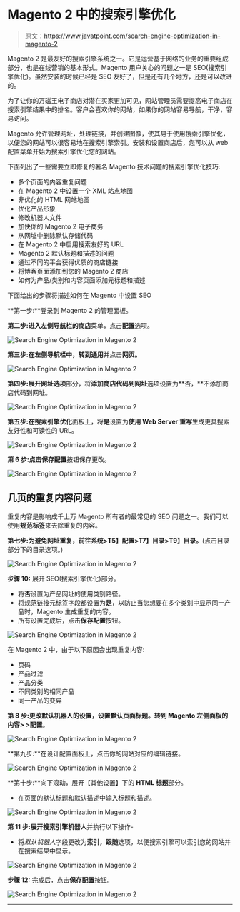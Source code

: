 # Magento 2 中的搜索引擎优化

> 原文：<https://www.javatpoint.com/search-engine-optimization-in-magento-2>

Magento 2 是最友好的搜索引擎系统之一。它是运营基于网络的业务的重要组成部分，也是在线营销的基本形式。Magento 用户关心的问题之一是 SEO(搜索引擎优化)。虽然安装的时候已经是 SEO 友好了，但是还有几个地方，还是可以改进的。

为了让你的万磁王电子商店对潜在买家更加可见，网站管理员需要提高电子商店在搜索引擎结果中的排名。客户会喜欢你的网站，如果你的网站容易导航，干净，容易访问。

Magento 允许管理网址，处理链接，并创建图像，使其易于使用搜索引擎优化，以便您的网站可以很容易地在搜索引擎索引。安装和设置商店后，您可以从 web 配置菜单开始为搜索引擎优化您的网站。

下面列出了一些需要立即修复的著名 Magento 技术问题的搜索引擎优化技巧:

*   多个页面的内容重复问题
*   在 Magento 2 中设置一个 XML 站点地图
*   非优化的 HTML 网站地图
*   优化产品形象
*   修改机器人文件
*   加快你的 Magento 2 电子商务
*   从网址中删除默认存储代码
*   在 Magento 2 中启用搜索友好的 URL
*   Magento 2 默认标题和描述的问题
*   通过不同的平台获得优质的商店链接
*   将博客页面添加到您的 Magento 2 商店
*   如何为产品/类别和内容页面添加元标题和描述

下面给出的步骤将描述如何在 Magento 中设置 SEO

**第一步:**登录到 Magento 2 的管理面板。

**第二步:**进入左侧导航栏的**商店**菜单，点击**配置**选项。

![Search Engine Optimization in Magento 2](img/114bccce0f68455ae0339c947b36e7bc.png)

**第三步:**在左侧导航栏中，转到**通用**并点击**网页。**

![Search Engine Optimization in Magento 2](img/d075de986e28eb3d637cdf28065345e0.png)

**第四步:**展开**网址选项**部分，将**添加商店代码到网址**选项设置为**否，**不添加商店代码到网址。

![Search Engine Optimization in Magento 2](img/36e474a5bc02ef9718ff6bcf11c4fa4f.png)

**第五步:**在**搜索引擎优化**面板上，将**是**设置为**使用 Web Server 重写**生成更具搜索友好性和可读性的 URL。

![Search Engine Optimization in Magento 2](img/43e31d429769d7d47159bf3762d1fd32.png)

**第 6 步:**点击**保存配置**按钮保存更改。

![Search Engine Optimization in Magento 2](img/75d3c76222d31ee2ff21a383e0969213.png)

## 几页的重复内容问题

重复内容是影响成千上万 Magento 所有者的最常见的 SEO 问题之一。我们可以使用**规范标签**来去除重复的内容。

**第七步:**为避免网址重复，前往**系统>T5】配置>T7】目录>T9】目录。**(点击目录部分下的目录选项。)

![Search Engine Optimization in Magento 2](img/4551aef2ab0e0deb879b1d07c1992bcf.png)

**步骤 10:** 展开 SEO(搜索引擎优化)部分。

*   将**否**设置为产品网址的使用类别路径。
*   将规范链接元标签字段都设置为**是**，以防止当您想要在多个类别中显示同一产品时，Magento 生成重复的内容。
*   所有设置完成后，点击**保存配置**按钮。

![Search Engine Optimization in Magento 2](img/8cd85ab6e24d3ba7558f350c59cd4c9d.png)

在 Magento 2 中，由于以下原因会出现重复内容:

*   页码
*   产品过滤
*   产品分类
*   不同类别的相同产品
*   同一产品的变异

**第 8 步:**更改默认机器人的设置，设置默认页面标题。转到 Magento 左侧面板的**内容> >配置**。

![Search Engine Optimization in Magento 2](img/7f94131840a54101676d9dea3b802951.png)

**第九步:**在设计配置面板上，点击你的网站对应的编辑链接。

![Search Engine Optimization in Magento 2](img/4c38e8a5431227dd7174661800074223.png)

**第十步:**向下滚动，展开【其他设置】下的 **HTML 标题**部分。

*   在页面的默认标题和默认描述中输入标题和描述。

![Search Engine Optimization in Magento 2](img/8fc3d0eeef87ed9eae6789cea3b92f52.png)

**第 11 步:**展开**搜索引擎机器人**并执行以下操作-

*   将*默认机器人*字段更改为**索引，跟随**选项，以便搜索引擎可以索引您的网站并在搜索结果中显示。

![Search Engine Optimization in Magento 2](img/f9dbb3d87371af45f3857c529633d0a2.png)

**步骤 12:** 完成后，点击**保存配置**按钮。

![Search Engine Optimization in Magento 2](img/237523adcadee6faab503215adf16375.png)

* * *